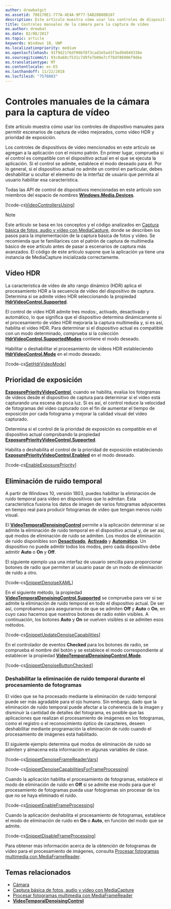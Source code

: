 ```yaml
---
author: drewbatgit
ms.assetid: 708170E1-777A-4E4A-9F77-5AB28B88B107
description: Este artículo muestra cómo usar los controles de dispositivo manuales para permitir escenarios de captura de vídeo mejorados, como vídeo HDR y prioridad de exposición.
title: Controles manuales de la cámara para la captura de vídeo
ms.author: drewbat
ms.date: 02/08/2017
ms.topic: article
keywords: Windows 10, UWP
ms.localizationpriority: medium
ms.openlocfilehash: 91f9d21f6df09bf8f3cad3e5a43f3ed94049338e
ms.sourcegitcommit: 93c0a60cf531c7d9fe7b00e7cf78df86906f9d6e
ms.translationtype: MT
ms.contentlocale: es-ES
ms.lasthandoff: 11/22/2018
ms.locfileid: "7576083"
---
```

# <a name="manual-camera-controls-for-video-capture"></a>Controles manuales de la cámara para la captura de vídeo



Este artículo muestra cómo usar los controles de dispositivo manuales para permitir escenarios de captura de vídeo mejorados, como vídeo HDR y prioridad de exposición.

Los controles de dispositivos de vídeo mencionados en este artículo se agregan a la aplicación con el mismo patrón. En primer lugar, comprueba si el control es compatible con el dispositivo actual en el que se ejecuta la aplicación. Si el control se admite, establece el modo deseado para él. Por lo general, si el dispositivo actual no admite un control en particular, debes deshabilitar u ocultar el elemento de la interfaz de usuario que permita al usuario habilitar esa característica.

Todas las API de control de dispositivos mencionadas en este artículo son miembros del espacio de nombres [**Windows.Media.Devices**](https://msdn.microsoft.com/library/windows/apps/br206902).

[!code-cs[VideoControllersUsing](./code/BasicMediaCaptureWin10/cs/MainPage.xaml.cs#SnippetVideoControllersUsing)]

> [!NOTE] 
> Este artículo se basa en los conceptos y el código analizados en [Captura básica de fotos, audio y vídeo con MediaCapture](basic-photo-video-and-audio-capture-with-MediaCapture.md), donde se describen los pasos para la implementación de la captura básica de fotos y vídeo. Se recomienda que te familiarices con el patrón de captura de multimedia básico de ese artículo antes de pasar a escenarios de captura más avanzados. El código de este artículo supone que la aplicación ya tiene una instancia de MediaCapture inicializada correctamente.

## <a name="hdr-video"></a>Vídeo HDR

La característica de vídeo de alto rango dinámico (HDR) aplica el procesamiento HDR a la secuencia de vídeo del dispositivo de captura. Determina si se admite vídeo HDR seleccionando la propiedad [**HdrVideoControl.Supported**](https://msdn.microsoft.com/library/windows/apps/dn926682).

El control de vídeo HDR admite tres modos:, activado, desactivado y automático, lo que significa que el dispositivo determina dinámicamente si el procesamiento de vídeo HDR mejoraría la captura multimedia y, si es así, habilita el vídeo HDR. Para determinar si el dispositivo actual es compatible con un modo determinado, comprueba si la colección [**HdrVideoControl.SupportedModes**](https://msdn.microsoft.com/library/windows/apps/dn926683) contiene el modo deseado.

Habilitar o deshabilitar el procesamiento de vídeos HDR estableciendo [**HdrVideoControl.Mode**](https://msdn.microsoft.com/library/windows/apps/dn926681) en el modo deseado.

[!code-cs[SetHdrVideoMode](./code/BasicMediaCaptureWin10/cs/MainPage.xaml.cs#SnippetSetHdrVideoMode)]

## <a name="exposure-priority"></a>Prioridad de exposición

[**ExposurePriorityVideoControl**](https://msdn.microsoft.com/library/windows/apps/dn926644), cuando se habilita, evalúa los fotogramas de vídeos desde el dispositivo de captura para determinar si el vídeo está capturando una escena de poca luz. Si es así, el control reduce la velocidad de fotogramas del vídeo capturado con el fin de aumentar el tiempo de exposición por cada fotograma y mejorar la calidad visual del vídeo capturado.

Determina si el control de la prioridad de exposición es compatible en el dispositivo actual comprobando la propiedad [**ExposurePriorityVideoControl.Supported**](https://msdn.microsoft.com/library/windows/apps/dn926647).

Habilita o deshabilita el control de la prioridad de exposición estableciendo [**ExposurePriorityVideoControl.Enabled**](https://msdn.microsoft.com/library/windows/apps/dn926646) en el modo deseado.

[!code-cs[EnableExposurePriority](./code/BasicMediaCaptureWin10/cs/MainPage.xaml.cs#SnippetEnableExposurePriority)]

## <a name="temporal-denoising"></a>Eliminación de ruido temporal
A partir de Windows 10, versión 1803, puedes habilitar la eliminación de ruido temporal para vídeo en dispositivos que lo admitan. Esta característica fusiona los datos de imagen de varios fotogramas adyacentes en tiempo real para producir fotogramas de vídeo que tengan menos ruido visual.

El [**VideoTemporalDenoisingControl**](https://docs.microsoft.com/uwp/api/windows.media.devices.videotemporaldenoisingcontrol) permite a la aplicación determinar si se admite la eliminación de ruido temporal en el dispositivo actual y, de ser así, qué modos de eliminación de ruido se admiten. Los modos de eliminación de ruido disponibles son [**Desactivado**](https://docs.microsoft.com/uwp/api/windows.media.devices.videotemporaldenoisingmode), [**Activado**](https://docs.microsoft.com/uwp/api/windows.media.devices.videotemporaldenoisingmode) y [**Automático**](https://docs.microsoft.com/uwp/api/windows.media.devices.videotemporaldenoisingmode). Un dispositivo no puede admitir todos los modos, pero cada dispositivo debe admitir **Auto** o **On** y **Off**.

El siguiente ejemplo usa una interfaz de usuario sencilla para proporcionar botones de radio que permiten al usuario pasar de un modo de eliminación de ruido a otro.

[!code-cs[SnippetDenoiseXAML](./code/BasicMediaCaptureWin10/cs/MainPage.xaml#SnippetDenoiseXAML)]

En el siguiente método, la propiedad [**VideoTemporalDenoisingControl.Supported**](https://docs.microsoft.com/uwp/api/windows.media.devices.videotemporaldenoisingcontrol.supported) se comprueba para ver si se admite la eliminación de ruido temporal en todo el dispositivo actual. De ser así, comprobamos para asegurarnos de que se admiten **Off** y **Auto** o **On**, en cuyo caso hacemos que nuestros botones de radio estén visibles. A continuación, los botones **Auto** y **On** se vuelven visibles si se admiten esos métodos.

[!code-cs[SnippetUpdateDenoiseCapabilities](./code/BasicMediaCaptureWin10/cs/MainPage.ManualControls.xaml.cs#SnippetUpdateDenoiseCapabilities)]

En el controlador de eventos **Checked** para los botones de radio, se comprueba el nombre del botón y se establece el modo correspondiente al establecer la propiedad [**VideoTemporalDenoisingControl.Mode**](https://docs.microsoft.com/uwp/api/windows.media.devices.videotemporaldenoisingcontrol.mode).

[!code-cs[SnippetDenoiseButtonChecked](./code/BasicMediaCaptureWin10/cs/MainPage.ManualControls.xaml.cs#SnippetDenoiseButtonChecked)]

### <a name="disabling-temporal-denoising-while-processing-frames"></a>Deshabilitar la eliminación de ruido temporal durante el procesamiento de fotogramas
El vídeo que se ha procesado mediante la eliminación de ruido temporal puede ser más agradable para el ojo humano. Sin embargo, dado que la eliminación de ruido temporal puede afectar a la coherencia de la imagen y disminuir la cantidad de detalles del fotograma, es posible que las aplicaciones que realizan el procesamiento de imágenes en los fotogramas, como el registro o el reconocimiento óptico de caracteres, deseen deshabilitar mediante programación la eliminación de ruido cuando el procesamiento de imágenes está habilitado.

El siguiente ejemplo determina qué modos de eliminación de ruido se admiten y almacena esta información en algunas variables de clase.

[!code-cs[SnippetDenoiseFrameReaderVars](./code/BasicMediaCaptureWin10/cs/MainPage.ManualControls.xaml.cs#SnippetDenoiseFrameReaderVars)]

[!code-cs[SnippetDenoiseCapabilitiesForFrameProcessing](./code/BasicMediaCaptureWin10/cs/MainPage.ManualControls.xaml.cs#SnippetDenoiseCapabilitiesForFrameProcessing)]

Cuando la aplicación habilita el procesamiento de fotogramas, establece el modo de eliminación de ruido en **Off** si se admite ese modo para que el procesamiento de fotogramas pueda usar fotogramas sin procesar de los que no se haya eliminado el ruido.

[!code-cs[SnippetEnableFrameProcessing](./code/BasicMediaCaptureWin10/cs/MainPage.ManualControls.xaml.cs#SnippetEnableFrameProcessing)]

Cuando la aplicación deshabilita el procesamiento de fotogramas, establece el modo de eliminación de ruido en **On** o **Auto**, en función del modo que se admite.

[!code-cs[SnippetDisableFrameProcessing](./code/BasicMediaCaptureWin10/cs/MainPage.ManualControls.xaml.cs#SnippetDisableFrameProcessing)]

Para obtener más información acerca de la obtención de fotogramas de vídeo para el procesamiento de imágenes, consulta [Procesar fotogramas multimedia con MediaFrameReader](process-media-frames-with-mediaframereader.md).

## <a name="related-topics"></a>Temas relacionados

* [Cámara](camera.md)
* [Captura básica de fotos, audio y vídeo con MediaCapture](basic-photo-video-and-audio-capture-with-MediaCapture.md)
* [Procesar fotogramas multimedia con MediaFrameReader](process-media-frames-with-mediaframereader.md)
*  [**VideoTemporalDenoisingControl**](https://docs.microsoft.com/uwp/api/windows.media.devices.videotemporaldenoisingcontrol)
 




